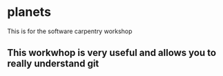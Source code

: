 # planets
This is for the software carpentry workshop

## This workwhop is very useful and allows you to really understand git
